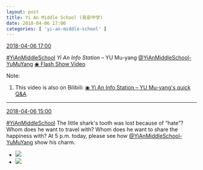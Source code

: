 ```yaml
---
layout: post
title: Yi An Middle School (易安中学)
date: 2018-04-06 17:00
categories: [ 'yi-an-middle-school' ]
---
```


<div class="weibo-info">
  <a href="https://weibo.com/6074218720/GaQxw5Ew6">2018-04-06 17:00</a>
</div>

[#YiAnMiddleSchool](https://weibo.com/p/100808e5c67e0668537d4caddefd946dcff208/super_index) *Yi An Info Station* – YU Mu-yang [@YiAnMiddleSchool-YuMuYang](https://weibo.com/u/6505651747) [◉ Flash Show Video](https://www.miaopai.com/show/VV2ZQn8s~sy2H9QrdHxJNK0ea8Pf4LwD7amqlw__.htm)

<!-- more -->

Note:
1. This video is also on Bilibili: [◉ Yi An Info Station – YU Mu-yang's quick Q&A](https://www.bilibili.com/video/av21689794)

---

<div class="weibo-info">
  <a href="https://weibo.com/6074218720/GaPKOweVI">2018-04-06 15:00</a>
</div>

[#YiAnMiddleSchool](https://weibo.com/p/100808e5c67e0668537d4caddefd946dcff208/super_index) The little shark's tooth was lost because of “hate”? Whom does he want to travel with? Whom does he want to share the happiness with? At 5 p.m. today, please see how [@YiAnMiddleSchool-YuMuYang](https://weibo.com/u/6505651747) show his charm.

<ul class="weibo-pic-list-1">
  <li class="weibo-pic">
    <a href="//wx1.sinaimg.cn/mw690/006D4NLGgy1fq2qwd4irdj31kw11xqve.jpg"><img src="//wx1.sinaimg.cn/thumb150/006D4NLGgy1fq2qwd4irdj31kw11xqve.jpg"/></a>
  </li>
  <li class="weibo-pic">
    <a href="//wx4.sinaimg.cn/mw690/006D4NLGgy1fq2qwl8g55j31kw11xhe3.jpg"><img src="//wx4.sinaimg.cn/thumb150/006D4NLGgy1fq2qwl8g55j31kw11xhe3.jpg"/></a>
  </li>
</ul>

